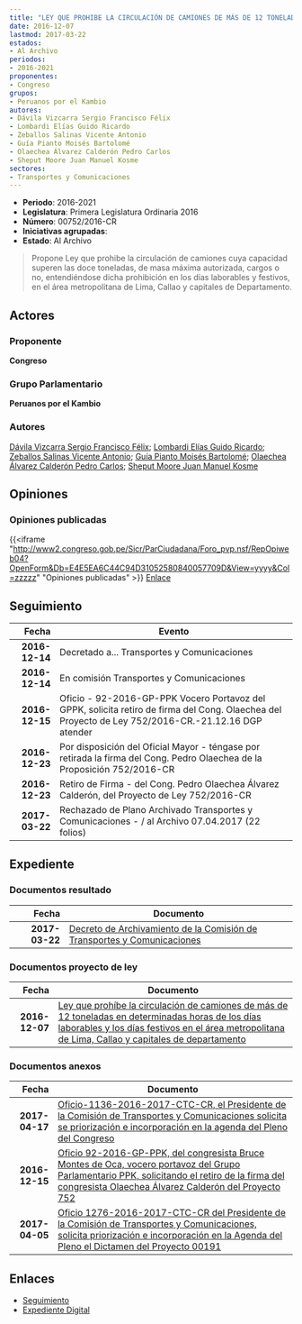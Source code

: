 ```yaml
---
title: "LEY QUE PROHIBE LA CIRCULACIÓN DE CAMIONES DE MÁS DE 12 TONELADAS EN DETERMINADAS HORAS DE LOS DÍAS LABORABLES Y LOS DÍAS FESTIVOS, EN EL ÁREA METROPOLITANA DE LIMA, CALLAO Y CAPITALES DE DEPARTAMENTO"
date: 2016-12-07
lastmod: 2017-03-22
estados:
- Al Archivo
periodos:
- 2016-2021
proponentes:
- Congreso
grupos:
- Peruanos por el Kambio
autores:
- Dávila Vizcarra Sergio Francisco Félix
- Lombardi Elías Guido Ricardo
- Zeballos Salinas Vicente Antonio
- Guía Pianto Moisés Bartolomé
- Olaechea Álvarez Calderón Pedro Carlos
- Sheput Moore Juan Manuel Kosme
sectores:
- Transportes y Comunicaciones
---
```

- **Periodo**: 2016-2021
- **Legislatura**: Primera Legislatura Ordinaria 2016
- **Número**: 00752/2016-CR
- **Iniciativas agrupadas**: 
- **Estado**: Al Archivo

> Propone Ley que prohibe la circulación de camiones cuya capacidad superen las doce toneladas, de masa máxima autorizada, cargos o no, entendiéndose dicha prohibición en los días laborables y festivos, en el área metropolitana de Lima, Callao y capitales de Departamento.


## Actores

### Proponente

**Congreso**

### Grupo Parlamentario

**Peruanos por el Kambio**

### Autores

[Dávila Vizcarra Sergio Francisco Félix](mailto:mailto:sdavila@congreso.gob.pe); [Lombardi Elías Guido Ricardo](mailto:mailto:glombardi@congreso.gob.pe); [Zeballos Salinas Vicente Antonio](mailto:mailto:vzeballos@congreso.gob.pe); [Guía Pianto Moisés Bartolomé](mailto:mailto:mguia@congreso.gob.pe); [Olaechea Álvarez Calderón Pedro Carlos](mailto:mailto:polaechea@congreso.gob.pe); [Sheput Moore Juan Manuel Kosme](mailto:mailto:jsheput@congreso.gob.pe)

## Opiniones

### Opiniones publicadas

{{<iframe "http://www2.congreso.gob.pe/Sicr/ParCiudadana/Foro_pvp.nsf/RepOpiweb04?OpenForm&Db=E4E5EA6C44C94D31052580840057709D&View=yyyy&Col=zzzzz" "Opiniones publicadas" >}}
[Enlace](http://www2.congreso.gob.pe/Sicr/ParCiudadana/Foro_pvp.nsf/RepOpiweb04?OpenForm&Db=E4E5EA6C44C94D31052580840057709D&View=yyyy&Col=zzzzz)


## Seguimiento

| Fecha | Evento |
|------:|--------|
| **2016-12-14** | Decretado a... Transportes y Comunicaciones |
| **2016-12-14** | En comisión Transportes y Comunicaciones |
| **2016-12-15** | Oficio - 92-2016-GP-PPK Vocero Portavoz del GPPK, solicita retiro de firma del Cong. Olaechea del Proyecto de Ley 752/2016-CR.-21.12.16 DGP atender |
| **2016-12-23** | Por disposición del Oficial Mayor - téngase por retirada la firma del Cong. Pedro Olaechea de la Proposición 752/2016-CR |
| **2016-12-23** | Retiro de Firma - del Cong. Pedro Olaechea Álvarez Calderón, del Proyecto de Ley 752/2016-CR |
| **2017-03-22** | Rechazado de Plano Archivado Transportes y Comunicaciones - / al Archivo 07.04.2017 (22 folios) |

## Expediente

### Documentos resultado

| Fecha | Documento |
|------:|-----------|
| **2017-03-22** | [Decreto de Archivamiento de la Comisión de Transportes y Comunicaciones](http://www.leyes.congreso.gob.pe/Documentos/2016_2021/Decretos/Archivamiento/DA0075220170322.pdf) |

### Documentos proyecto de ley

| Fecha | Documento |
|------:|-----------|
| **2016-12-07** | [Ley que prohíbe la circulación de camiones de más de 12 toneladas en determinadas horas de los días laborables y los días festivos en el área metropolitana de Lima, Callao y capitales de departamento](http://www.leyes.congreso.gob.pe/Documentos/2016_2021/Proyectos_de_Ley_y_de_Resoluciones_Legislativas/PL0075220161207..pdf) |

### Documentos anexos

| Fecha | Documento |
|------:|-----------|
| **2017-04-17** | [Oficio-1136-2016-2017-CTC-CR, el Presidente de la Comisión de Transportes y Comunicaciones solicita se priorización e incorporación en la agenda del Pleno del Congreso](http://www.leyes.congreso.gob.pe/Documentos/2016_2021/Oficios/Comisiones_Ordinarias/OFICIO-1136-2016-2017-CTC-CR.pdf) |
| **2016-12-15** | [Oficio 92-2016-GP-PPK, del congresista Bruce Montes de Oca, vocero portavoz del Grupo Parlamentario PPK, solicitando el retiro de la firma del congresista Olaechea Álvarez Calderón del Proyecto 752](http://www.leyes.congreso.gob.pe/Documentos/2016_2021/Oficios/Congresistas/OFICIO-92-2016-GP-PPK.PDF) |
| **2017-04-05** | [Oficio 1276-2016-2017-CTC-CR del Presidente de la Comisión de Transportes y Comunicaciones, solicita priorización e incorporación en la Agenda del Pleno el Dictamen del Proyecto 00191](http://www.leyes.congreso.gob.pe/Documentos/2016_2021/Oficios/Comisiones_Ordinarias/OFICIO-1276-2016-2017-CTC-CR.pdf) |

## Enlaces

- [Seguimiento](http://www2.congreso.gob.pe/Sicr/TraDocEstProc/CLProLey2016.nsf/f7fff46988ca05b1052578e100829cc7/59f69963be53db260525808400584062?OpenDocument)
- [Expediente Digital](http://www2.congreso.gob.pe/Sicr/TraDocEstProc/CLProLey2016.nsf/f7fff46988ca05b1052578e100829cc7/59f69963be53db260525808400584062?OpenDocument&Click=05257FB7005EB655.eb71d0cf91d8294e05256cdf006b5706/$Body/0.1C6C)


